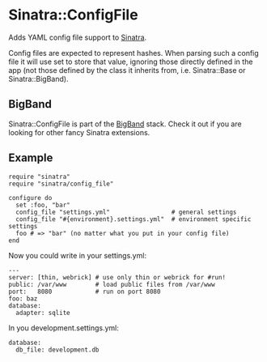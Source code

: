 Sinatra::ConfigFile
=======================

Adds YAML config file support to [Sinatra](http://sinatrarb.com).

Config files are expected to represent hashes. When parsing such a config file it will use set to store that value,
ignoring those directly defined in the app (not those defined by the class it inherits from, i.e. Sinatra::Base or
Sinatra::BigBand).

BigBand
-------

Sinatra::ConfigFile is part of the [BigBand](http://github.com/rkh/big_band) stack.
Check it out if you are looking for other fancy Sinatra extensions.

Example
-------

    require "sinatra"
    require "sinatra/config_file"

    configure do
      set :foo, "bar"
      config_file "settings.yml"                 # general settings
      config_file "#{environment}.settings.yml"  # environment specific settings
      foo # => "bar" (no matter what you put in your config file)
    end

Now you could write in your settings.yml:

    ---
    server: [thin, webrick] # use only thin or webrick for #run!
    public: /var/www        # load public files from /var/www
    port:   8080            # run on port 8080
    foo: baz
    database:
      adapter: sqlite

In you development.settings.yml:

    database:
      db_file: development.db